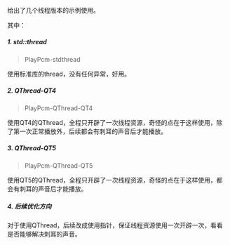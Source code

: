 给出了几个线程版本的示例使用。

其中：

##### 1. std::thread

> PlayPcm-stdthread

使用标准库的thread，没有任何异常，好用。

##### 2. QThread-QT4

> PlayPcm-QThread-QT4

使用QT4的QThread，全程只开辟了一次线程资源，奇怪的点在于这样使用，除了第一次正常播放外，后续都会有刺耳的声音后才能播放。

##### 3. QThread-QT5

> PlayPcm-QThread-QT5

使用QT5的QThread，全程只开辟了一次线程资源，奇怪的点在于这样使用，都会有刺耳的声音后才能播放。

##### 4. 后续优化方向

对于使用QThread，后续改成使用指针，保证线程资源使用一次开辟一次，看看是否能够解决刺耳的声音。
